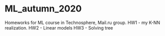 # ML_autumn_2020
Homeworks for ML course in Technosphere, Mail.ru group.
HW1 - my K-NN realization.
HW2 - Linear models
HW3 - Solving tree
